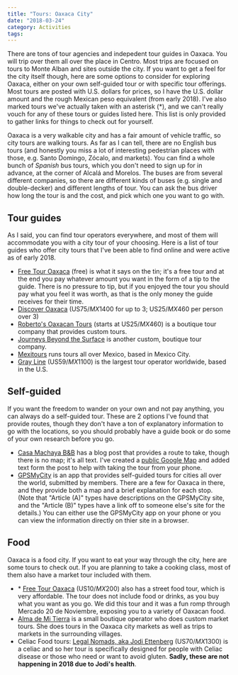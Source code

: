 ```yaml
---
title: "Tours: Oaxaca City"
date: "2018-03-24"
category: Activities
tags:
---
```


There are tons of tour agencies and indepedent tour guides in Oaxaca. You will trip over them all over the place in Centro. Most trips are focused on tours to Monte Alban and sites outside the city. If you want to get a feel for the city itself though, here are some options to consider for exploring Oaxaca, either on your own self-guided tour or with specific tour offerings. Most tours are posted with U.S. dollars for prices, so I have the U.S. dollar amount and the rough Mexican peso equivalent (from early 2018). I've also marked tours we've actually taken with an asterisk (&ast;), and we can't really vouch for any of these tours or guides listed here. This list is only provided to gather links for things to check out for yourself.

Oaxaca is a very walkable city and has a fair amount of vehicle traffic, so city tours are walking tours. As far as I can tell, there are no English bus tours (and honestly you miss a lot of interesting pedestrian places with those, e.g. Santo Domingo, Zócalo, and markets). You can find a whole bunch of *Spanish* bus tours, which you don't need to sign up for in advance, at the corner of Alcalá and Morelos. The buses are from several different companies, so there are different kinds of buses (e.g. single and double-decker) and different lengths of tour. You can ask the bus driver how long the tour is and the cost, and pick which one you want to go with.

## Tour guides
As I said, you can find tour operators everywhere, and most of them will accommodate you with a city tour of your choosing. Here is a list of tour guides who offer city tours that I've been able to find online and were active as of early 2018.

- [Free Tour Oaxaca](https://freetouroaxaca.com/) (free) is what it says on the tin; it's a free tour and at the end you pay whatever amount you want in the form of a tip to the guide. There is no pressure to tip, but if you enjoyed the tour you should pay what you feel it was worth, as that is the only money the guide receives for their time.
- [Discover Oaxaca](http://discover-oaxaca.com/infobox/oaxaca-city-walking-tour/) (US$75/MX$1400 for up to 3; US$25/MX$460 per person over 3)
- [Roberto's Oaxacan Tours](http://robertosoaxacantours.com/) (starts at US$25/MX$460) is a boutique tour company that provides custom tours.
- [Journeys Beyond the Surface](http://travelmexicocity.com.mx/oaxaca-city-and-surroundings/) is another custom, boutique tour company.
- [Mexitours](https://www.mexitours.travel/index.php/en/about-2/oaxaca-2/366-city-tour) runs tours all over Mexico, based in Mexico City.
- [Gray Line](https://www.grayline.com/tours/oaxaca/oaxaca-city-tour-5956_70_12130_1266/) (US$59/MX$1100) is the largest tour operator worldwide, based in the U.S.

## Self-guided
If you want the freedom to wander on your own and not pay anything, you can always do a self-guided tour. These are 2 options I've found that provide routes, though they don't have a ton of explanatory information to go with the locations, so you should probably have a guide book or do some of your own research before you go.

- [Casa Machaya B&B](http://www.casamachaya.com/blog-posts/category/walking-tour-oaxaca) has a blog post that provides a route to take, though there is no map; it's all text. I've created a [public Google Map](https://drive.google.com/open?id=1k9foi8BcXjhzftTUlHexjWRG6jXnDTid&usp=sharing) and added text form the post to help with taking the tour from your phone.
- [GPSMyCity](https://www.gpsmycity.com/gps-tour-guides/oaxaca-4971.html) is an app that provides self-guided tours for cities all over the world, submitted by members. There are a few for Oaxaca in there, and they provide both a map and a brief explanation for each stop. (Note that "Article (A)" types have descriptions on the GPSMyCity site, and the "Article (B)" types have a link off to someone else's site for the details.) You can either use the GPSMyCity app on your phone or you can view the information directly on thier site in a browser.

## Food
Oaxaca is a food city. If you want to eat your way through the city, here are some tours to check out. If you are planning to take a cooking class, most of them also have a market tour included with them.

- &ast; [Free Tour Oaxaca](https://freetouroaxaca.com/2018/03/20/test-4/) (US$10/MX$200) also has a street food tour, which is very affordable. The tour does not include food or drinks, as you buy what you want as you go. We did this tour and it was a fun romp through Mercado 20 de Noviembre, exposing you to a variety of Oaxacan food.
- [Alma de Mi Tierra](https://www.almademitierra.net/tours) is a small boutique operator who does custom market tours. She does tours in the Oaxaca city markets as well as trips to markets in the surrounding villages.
- Celiac Food tours: [Legal Nomads, aka Jodi Ettenberg](https://www.legalnomads.com/food-walks/) (US$70/MX$1300) is a celiac and so her tour is specifically designed for people with Celiac disease or those who need or want to avoid gluten. **Sadly, these are not happening in 2018 due to Jodi's health**.
